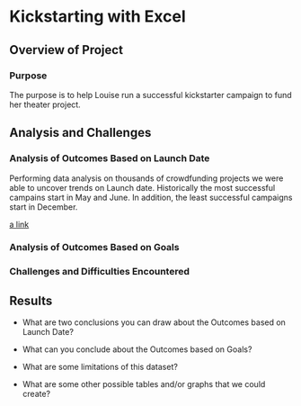 # Kickstarting with Excel

## Overview of Project

### Purpose

The purpose is to help Louise run a successful kickstarter campaign to fund her theater project. 

## Analysis and Challenges

### Analysis of Outcomes Based on Launch Date

Performing data analysis on thousands of crowdfunding projects we were able to uncover trends on Launch date. Historically the most successful campains start in May and June. In addition, the least successful campaigns start in December. 

[a link](https://github.com/MatthewLane412/repo-kickstarter-analysis/blob/main/resources/Theater_Outcomes_vs_Launch.png)

### Analysis of Outcomes Based on Goals



### Challenges and Difficulties Encountered



## Results

- What are two conclusions you can draw about the Outcomes based on Launch Date?

- What can you conclude about the Outcomes based on Goals?

- What are some limitations of this dataset?

- What are some other possible tables and/or graphs that we could create?
